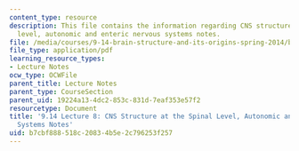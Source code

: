 ```yaml
---
content_type: resource
description: This file contains the information regarding CNS structure at the spinal
  level, autonomic and enteric nervous systems notes.
file: /media/courses/9-14-brain-structure-and-its-origins-spring-2014/b7cbf888518c20834b5e2c796253f257_MIT9_14S14_Lecture8.pdf
file_type: application/pdf
learning_resource_types:
- Lecture Notes
ocw_type: OCWFile
parent_title: Lecture Notes
parent_type: CourseSection
parent_uid: 19224a13-4dc2-853c-831d-7eaf353e57f2
resourcetype: Document
title: '9.14 Lecture 8: CNS Structure at the Spinal Level, Autonomic and Enteric Nervous
  Systems Notes'
uid: b7cbf888-518c-2083-4b5e-2c796253f257
---
```

